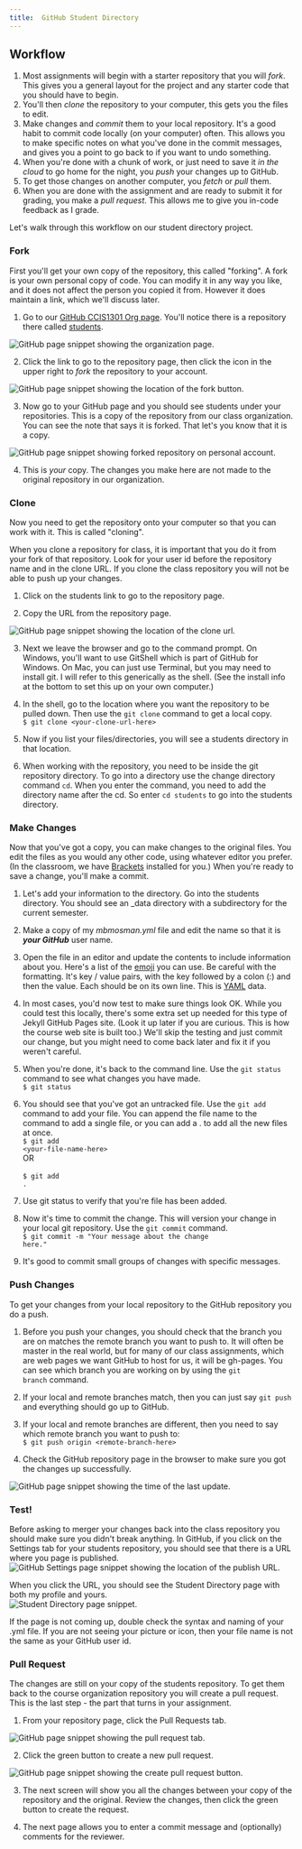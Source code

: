 ```yaml
---
title:  GitHub Student Directory
---
```

## Workflow

1. Most assignments will begin with a starter repository that you will *fork*.  This gives you a general layout for the project and any starter code that you should have to begin.  
2. You'll then *clone* the repository to your computer, this gets you the files to edit.
3. Make changes and *commit* them to your local repository.  It's a good habit to commit code locally (on your computer) often.  This allows you to make specific notes on what you've done in the commit messages, and gives you a point to go back to if you want to undo something.  
4. When you're done with a chunk of work, or just need to save it *in the cloud* to go home for the night, you *push* your changes up to GitHub.  
5. To get those changes on another computer, you *fetch* or *pull* them.  
6. When you are done with the assignment and are ready to submit it for grading, you make a *pull request*.  This allows me to give you in-code feedback as I  grade.  

Let's walk through this workflow on our student directory project.  

### Fork
First you'll get your own copy of the repository, this called "forking". A fork is your own personal copy of code.  You can modify it in any way you like, and it does not affect the person you copied it from.  However it does maintain a link, which we'll discuss later.

1. Go to our [GitHub CCIS1301 Org page](https://github.com/htc-ccis1301).  You'll notice there is a repository there called [students](https://github.com/htc-ccis1301/students).  
  <img src="../assets/images/s1/github_org_students.jpg" alt="GitHub page snippet showing the organization page.">

2. Click the link to go to the repository page, then click the icon in the upper right to *fork* the repository to your account.  
  <img src="../assets/images/s1/github_fork.jpg" alt="GitHub page snippet showing the location of the fork button.">

3. Now go to your GitHub page and you should see students under your repositories.  This is a copy of the repository from our class organization.  You can see the note that says it is forked.  That let's you know that it is a copy.
  <img src="../assets/images/s1/github_forked_students.jpg" alt="GitHub page snippet showing forked repository on personal account.">

4. This is *your* copy.  The changes you make here are not made to the original repository in our organization.  


### Clone
Now you need to get the repository onto your computer so that you can work with it.  This is called "cloning".  

<div class="alert alert-danger" role="alert">
When you clone a repository for class, it is important that you do it from your fork of that repository. Look for your user id before the repository name and in the clone URL. If you clone the class repository you will not be able to push up your changes.
</div>

1. Click on the students link to go to the repository page.

2. Copy the URL from the repository page.  
  <img src="../assets/images/s1/github_clone_url_updated.png" alt="GitHub page snippet showing the location of the clone url.">

3. Next we leave the browser and go to the command prompt.  On Windows, you'll want to use  GitShell which is part of GitHub for Windows.  On Mac, you can just use Terminal, but you may need to install git.  I will refer to this generically as the shell.  (See the install info at the bottom to set this up on your own computer.)

4. In the shell, go to the location where you want the repository to be pulled down.  Then use the <code>git clone</code> command to get a local copy.
<br>`$ git clone <your-clone-url-here>`

5. Now if you list your files/directories, you will see a students directory in that location.

6. When working with the repository, you need to be inside the git repository directory.  To go into a directory use the change directory command `cd`.  When you enter the command, you need to add the directory name after the cd.  So enter `cd students` to go into the students directory.


###  Make Changes
Now that you've got a copy, you can make changes to the original files.  You edit the files as you would any other code, using whatever editor you prefer.  (In the classroom, we have [Brackets](http://brackets.io/) installed for you.)  When you're ready to save a change, you'll make a commit.

1. Let's add your information to the directory.  Go into the students directory.  You should see an _data directory with a subdirectory for the current semester.  

2. Make a copy of my *mbmosman.yml* file and edit the name so that it is __*your GitHub*__ user name.

3. Open the file in an editor and update the contents to include information about you.  Here's a list of the [emoji](http://www.emoji-cheat-sheet.com/) you can use.  Be careful with the formatting.  It's key / value pairs, with the key followed by a colon (:) and then the value.  Each should be on its own line.  This is [YAML](http://www.yaml.org/start.html) data.

4. In most cases, you'd now test to make sure things look OK.  While you could test this locally, there's some extra set up needed for this type of Jekyll GitHub Pages site.  (Look it up later if you are curious.  This is how the course web site is built too.)  We'll skip the testing and just commit our change, but you might need to come back later and fix it if you weren't careful.

5. When you're done, it's back to the command line.  Use the <code>git status</code> command to see what changes you have made.<br><code>$ git status</code>

5. You should see that you've got an untracked file.  Use the <code>git add</code> command to add your file.  You can append the file name to the command to add a single file, or you can add a . to add all the new files at once.<br><code>$ git add &lt;your-file-name-here&gt;</code><br>OR<br><br><code>$ git add .</code>

6. Use git status to verify that you're file has been added.  

7. Now it's time to commit the change.  This will version your change in your local git repository.  Use the <code>git commit</code> command.<br><code>$ git commit -m "Your message about the change here."</code>

8.  It's good to commit small groups of changes with specific messages.

### Push Changes
To get your changes from your local repository to the GitHub repository you do a push.

1. Before you push your changes, you should check that the branch you are on matches the remote branch you want to push to. It will often be master in the real world, but for many of our class assignments, which are web pages we want GitHub to host for us, it will be gh-pages.  You can see which branch you are working on by using the <code>git branch</code> command.

2. If your local and remote branches match, then you can just say `git push` and everything should go up to GitHub.

3. If your local and remote branches are different, then you need to say which remote branch you want to push to:<br>`$ git push origin <remote-branch-here>`

4.  Check the GitHub repository page in the browser to make sure you got the changes up successfully.  
  <img src="../assets/images/s1/github_pushed_changes.jpg" alt="GitHub page snippet showing the time of the last update.">

### Test!
Before asking to merger your changes back into the class repository you should make sure you didn't break anything.  In GitHub, if you click on the Settings tab for your students repository, you should see that there is a URL where you page is published.
<img src="../assets/images/s1/github_test_changes.png" alt="GitHub Settings page snippet showing the location of the publish URL.">

When you click the URL, you should see the Student Directory page with both my profile and yours.  
<img src="../assets/images/s1/github_test_page.png" alt="Student Directory page snippet.">

If the page is not coming up, double check the syntax and naming of your .yml file.  If you are not seeing your picture or icon, then your file name is not the same as your GitHub user id.  


### Pull Request
The changes are still on your copy of the students repository.  To get them back to the course organization repository you will create a pull request.  This is the last step - the part that turns in your assignment.

1. From your repository page, click the Pull Requests tab.  
  <img src="../assets/images/s1/github_pullreq_tab.jpg" alt="GitHub page snippet showing the pull request tab.">

2. Click the green button to create a new pull request.
  <img src="../assets/images/s1/github_new_pullreq.jpg" alt="GitHub page snippet showing the create pull request button.">

3. The next screen will show you all the changes between your copy of the repository and the original.  Review the changes, then click the green button to create the request.

4. The next page allows you to enter a commit message and (optionally) comments for the reviewer.  
